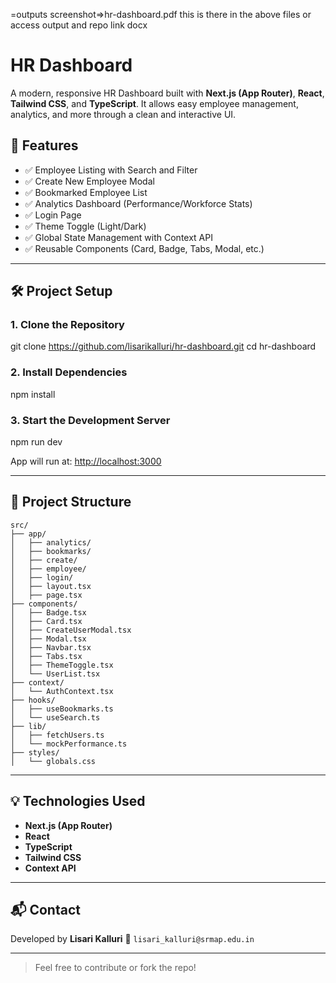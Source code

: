 =outputs screenshot=>hr-dashboard.pdf
this is there in the above files or access output and repo link docx
# HR Dashboard

A modern, responsive HR Dashboard built with **Next.js (App Router)**, **React**, **Tailwind CSS**, and **TypeScript**. It allows easy employee management, analytics, and more through a clean and interactive UI.



## 🚀 Features

- ✅ Employee Listing with Search and Filter
- ✅ Create New Employee Modal
- ✅ Bookmarked Employee List
- ✅ Analytics Dashboard (Performance/Workforce Stats)
- ✅ Login Page
- ✅ Theme Toggle (Light/Dark)
- ✅ Global State Management with Context API
- ✅ Reusable Components (Card, Badge, Tabs, Modal, etc.)

---

## 🛠️ Project Setup

### 1. Clone the Repository


git clone https://github.com/lisarikalluri/hr-dashboard.git
cd hr-dashboard

### 2. Install Dependencies


npm install


### 3. Start the Development Server

npm run dev


App will run at: [http://localhost:3000](http://localhost:3000)

---

## 🧱 Project Structure

```
src/
├── app/
│   ├── analytics/
│   ├── bookmarks/
│   ├── create/
│   ├── employee/
│   ├── login/
│   ├── layout.tsx
│   ├── page.tsx
├── components/
│   ├── Badge.tsx
│   ├── Card.tsx
│   ├── CreateUserModal.tsx
│   ├── Modal.tsx
│   ├── Navbar.tsx
│   ├── Tabs.tsx
│   ├── ThemeToggle.tsx
│   └── UserList.tsx
├── context/
│   └── AuthContext.tsx
├── hooks/
│   ├── useBookmarks.ts
│   └── useSearch.ts
├── lib/
│   ├── fetchUsers.ts
│   └── mockPerformance.ts
├── styles/
│   └── globals.css
```

---

## 💡 Technologies Used

* **Next.js (App Router)**
* **React**
* **TypeScript**
* **Tailwind CSS**
* **Context API**

---

## 📬 Contact

Developed by **Lisari Kalluri**
📧 `lisari_kalluri@srmap.edu.in`

---

> Feel free to contribute or fork the repo!


